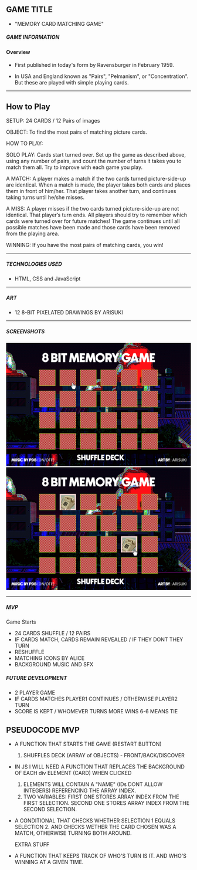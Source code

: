 ## GAME TITLE

- "MEMORY CARD MATCHING GAME"

##### GAME INFORMATION
#### Overview

- First published in today's form by Ravensburger in February 1959.

- In USA and England known as "Pairs", "Pelmanism", or "Concentration". But these are played with simple playing cards.

------------------

## How to Play

SETUP: 24 CARDS / 12 Pairs of images

OBJECT: To find the most pairs of matching picture cards.

HOW TO PLAY: 

SOLO PLAY: Cards start turned over.  Set up the game as described above, using any number of pairs, and count the number of turns it takes you to match them all. Try to improve with each game you play.

A MATCH: A player makes a match if the two cards turned picture-side-up are identical. When a match is made, the player takes both cards and places them in front of him/her. That player takes another turn, and continues taking turns until he/she misses.

A MISS:  A player misses if the two cards turned picture-side-up are not identical. That player’s turn ends. All players should try to remember which cards were turned over for future matches! The game continues until all possible matches have been made and those cards have been removed from the playing area. 

WINNING:  If you have the most pairs of matching cards, you win!

-----------------

##### TECHNOLOGIES USED
- HTML, CSS and JavaScript

-----------------

##### ART

- 12 8-BIT PIXELATED DRAWINGS BY ARISUKI

-----------------
##### SCREENSHOTS

![Screenshot1](SCREENSHOT1.png)
![Screenshot2](SCREENSHOT2.png)

----------------
##### MVP
Game Starts
  - 24 CARDS SHUFFLE / 12 PAIRS
  - IF CARDS MATCH, CARDS REMAIN REVEALED / IF THEY DONT THEY TURN 
  - RESHUFFLE
  - MATCHING ICONS BY ALICE
  - BACKGROUND MUSIC AND SFX


##### FUTURE DEVELOPMENT
  - 2 PLAYER GAME
  - IF CARDS MATCHES PLAYER1 CONTINUES / OTHERWISE PLAYER2 TURN
  - SCORE IS KEPT / WHOMEVER TURNS MORE WINS 6-6 MEANS TIE

## PSEUDOCODE MVP 
  - A FUNCTION THAT STARTS THE GAME (RESTART BUTTON)
    1. SHUFFLES DECK (ARRAY of OBJECTS) - FRONT/BACK/DISCOVER
  - IN JS I WILL NEED A FUNCTION THAT REPLACES THE BACKGROUND OF EACH div ELEMENT (CARD) WHEN CLICKED
    1. ELEMENTS WILL CONTAIN A "NAME" (IDs DONT ALLOW INTEGERS) REFERENCING THE ARRAY INDEX.
    2. TWO VARIABLES: FIRST ONE STORES ARRAY INDEX FROM THE FIRST SELECTION. SECOND ONE STORES ARRAY INDEX FROM THE SECOND SELECTION.
  - A CONDITIONAL THAT CHECKS WHETHER SELECTION 1 EQUALS SELECTION 2. AND CHECKS WETHER THE CARD CHOSEN WAS A MATCH, OTHERWISE TURNING BOTH AROUND.
     
     EXTRA STUFF
  - A FUNCTION THAT KEEPS TRACK OF WHO'S TURN IS IT. AND WHO'S WINNING AT A GIVEN TIME.
